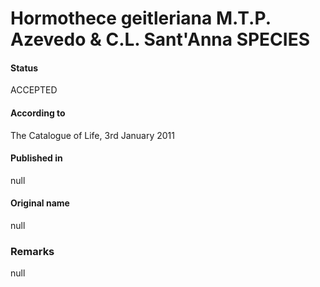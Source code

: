 # Hormothece geitleriana M.T.P. Azevedo & C.L. Sant'Anna SPECIES

#### Status
ACCEPTED

#### According to
The Catalogue of Life, 3rd January 2011

#### Published in
null

#### Original name
null

### Remarks
null